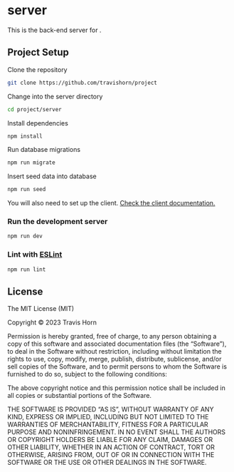 # server

This is the back-end server for <project and its description>.

## Project Setup

Clone the repository

```sh
git clone https://github.com/travishorn/project
```

Change into the server directory

```sh
cd project/server
```

Install dependencies

```sh
npm install
```

Run database migrations

```sh
npm run migrate
```

Insert seed data into database

```sh
npm run seed
```

You will also need to set up the client. [Check the client
documentation.](../client/README.md)

### Run the development server

```sh
npm run dev
```

### Lint with [ESLint](https://eslint.org/)

```sh
npm run lint
```

## License

The MIT License (MIT)

Copyright © 2023 Travis Horn

Permission is hereby granted, free of charge, to any person obtaining a copy of
this software and associated documentation files (the “Software”), to deal in
the Software without restriction, including without limitation the rights to
use, copy, modify, merge, publish, distribute, sublicense, and/or sell copies of
the Software, and to permit persons to whom the Software is furnished to do so,
subject to the following conditions:

The above copyright notice and this permission notice shall be included in all
copies or substantial portions of the Software.

THE SOFTWARE IS PROVIDED “AS IS”, WITHOUT WARRANTY OF ANY KIND, EXPRESS OR
IMPLIED, INCLUDING BUT NOT LIMITED TO THE WARRANTIES OF MERCHANTABILITY, FITNESS
FOR A PARTICULAR PURPOSE AND NONINFRINGEMENT. IN NO EVENT SHALL THE AUTHORS OR
COPYRIGHT HOLDERS BE LIABLE FOR ANY CLAIM, DAMAGES OR OTHER LIABILITY, WHETHER
IN AN ACTION OF CONTRACT, TORT OR OTHERWISE, ARISING FROM, OUT OF OR IN
CONNECTION WITH THE SOFTWARE OR THE USE OR OTHER DEALINGS IN THE SOFTWARE.
